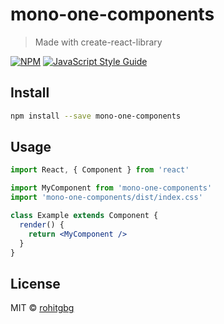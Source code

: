 # mono-one-components

> Made with create-react-library

[![NPM](https://img.shields.io/npm/v/mono-one-components.svg)](https://www.npmjs.com/package/mono-one-components) [![JavaScript Style Guide](https://img.shields.io/badge/code_style-standard-brightgreen.svg)](https://standardjs.com)

## Install

```bash
npm install --save mono-one-components
```

## Usage

```jsx
import React, { Component } from 'react'

import MyComponent from 'mono-one-components'
import 'mono-one-components/dist/index.css'

class Example extends Component {
  render() {
    return <MyComponent />
  }
}
```

## License

MIT © [rohitgbg](https://github.com/rohitgbg)
